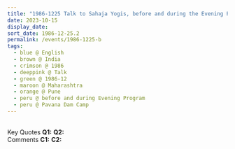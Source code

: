 ```yaml
---
title: "1986-1225 Talk to Sahaja Yogis, before and during the Evening Program, after Christmas Pūjā, Pavanā Dam Camp, Pune, Maharashtra, India"
date: 2023-10-15
display_date: 
sort_date: 1986-12-25.2
permalink: /events/1986-1225-b
tags:
  - blue @ English
  - brown @ India
  - crimson @ 1986
  - deeppink @ Talk
  - green @ 1986-12
  - maroon @ Maharashtra
  - orange @ Pune
  - peru @ before and during Evening Program
  - peru @ Pavana Dam Camp
---
```


<br>

<wave-list>
  <list-title color="DarkSeaGreen" width="55">Key Quotes</list-title>
  <list-item color="BlanchedAlmond" width="280"><b>Q1:</b> <i></i></list-item>
  <list-item color="Lavender" width="280"><b>Q2:</b> <i></i></list-item>
</wave-list>

<br>

<wave-list>
  <list-title color="DarkSeaGreen" width="55">Comments</list-title>
  <list-item color="BlanchedAlmond" width="280"><b>C1:</b> <i></i></list-item>
  <list-item color="Lavender" width="280"><b>C2:</b> <i></i></list-item>
</wave-list>
